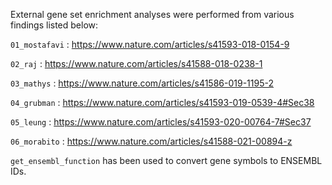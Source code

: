 External gene set enrichment analyses were performed from various findings listed below: 

`01_mostafavi` : https://www.nature.com/articles/s41593-018-0154-9

`02_raj`       : https://www.nature.com/articles/s41588-018-0238-1

`03_mathys`    : https://www.nature.com/articles/s41586-019-1195-2

`04_grubman`   : https://www.nature.com/articles/s41593-019-0539-4#Sec38

`05_leung`    : https://www.nature.com/articles/s41593-020-00764-7#Sec37

`06_morabito`  : https://www.nature.com/articles/s41588-021-00894-z

`get_ensembl_function` has been used to convert gene symbols to ENSEMBL IDs. 
